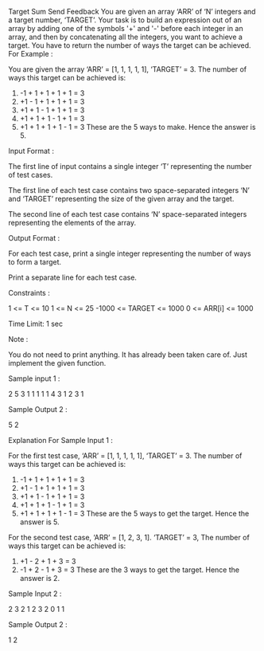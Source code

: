  Target Sum
Send Feedback
You are given an array ‘ARR’ of ‘N’ integers and a target number, ‘TARGET’. Your task is to build an expression out of an array by adding one of the symbols '+' and '-' before each integer in an array, and then by concatenating all the integers, you want to achieve a target. You have to return the number of ways the target can be achieved.
For Example :

You are given the array ‘ARR’ = [1, 1, 1, 1, 1], ‘TARGET’ = 3. The number of ways this target can be achieved is:
1. -1 + 1 + 1 + 1 + 1 = 3
2. +1 - 1 + 1 + 1 + 1 = 3
3. +1 + 1 - 1 + 1 + 1 = 3
4. +1 + 1 + 1 - 1 + 1 = 3
5. +1 + 1 + 1 + 1 - 1 = 3
These are the 5 ways to make. Hence the answer is 5.

Input Format :

The first line of input contains a single integer ‘T’ representing the number of test cases.

The first line of each test case contains two space-separated integers ‘N’ and ‘TARGET’ representing the size of the given array and the target.

The second line of each test case contains ‘N’ space-separated integers representing the elements of the array.

Output Format :

For each test case, print a single integer representing the number of ways to form a target.

Print a separate line for each test case.

Constraints :

1 <= T <= 10
1 <= N <= 25
-1000 <= TARGET <= 1000
0 <= ARR[i] <= 1000

Time Limit: 1 sec

Note :

You do not need to print anything. It has already been taken care of. Just implement the given function.

Sample input 1 :

2
5 3
1 1 1 1 1
4 3
1 2 3 1

Sample Output 2 :

5
2

Explanation For Sample Input 1 :

For the first test case, ‘ARR’ = [1, 1, 1, 1, 1], ‘TARGET’ = 3. The number of ways this target can be achieved is:
1. -1 + 1 + 1 + 1 + 1 = 3
2. +1 - 1 + 1 + 1 + 1 = 3
3. +1 + 1 - 1 + 1 + 1 = 3
4. +1 + 1 + 1 - 1 + 1 = 3
5. +1 + 1 + 1 + 1 - 1 = 3
These are the 5 ways to get the target. Hence the answer is 5.

For the second test case, ‘ARR’ = [1, 2, 3, 1]. ‘TARGET’ = 3, The number of ways this target can be achieved is:
1. +1 - 2 + 1 + 3 = 3
2. -1 + 2 - 1 + 3 = 3
These are the 3 ways to get the target. Hence the answer is 2.

Sample Input 2 :

2
3 2
1 2 3
2 0
1 1

Sample Output 2 :

1
2

